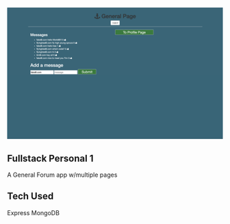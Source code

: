 ![img](public/img/project.png)


## Fullstack Personal 1

A General Forum app w/multiple pages

## Tech Used

Express
MongoDB

## 


